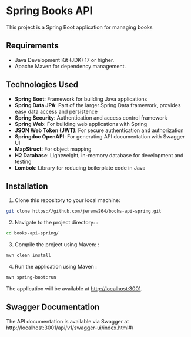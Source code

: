 # Spring Books API

This project is a Spring Boot application for managing books

## Requirements

- Java Development Kit (JDK) 17 or higher.
- Apache Maven for dependency management.

## Technologies Used

- **Spring Boot**: Framework for building Java applications
- **Spring Data JPA**: Part of the larger Spring Data framework, provides easy data access and persistence
- **Spring Security**: Authentication and access control framework
- **Spring Web**: For building web applications with Spring
- **JSON Web Token (JWT)**: For secure authentication and authorization
- **Springdoc OpenAPI**: For generating API documentation with Swagger UI
- **MapStruct**: For object mapping
- **H2 Database**: Lightweight, in-memory database for development and testing
- **Lombok**: Library for reducing boilerplate code in Java

## Installation

1. Clone this repository to your local machine:

```bash
git clone https://github.com/jeremw264/books-api-spring.git
```

2. Navigate to the project directory: :

```bash
cd books-api-spring/
```

3. Compile the project using Maven: :

```bash
mvn clean install
```

4. Run the application using Maven :

```bash
mvn spring-boot:run
```

The application will be available at [http://localhost:3001](http://localhost:3001).

## Swagger Documentation

The API documentation is available via Swagger at http://localhost:3001/api/v1/swagger-ui/index.html#/

